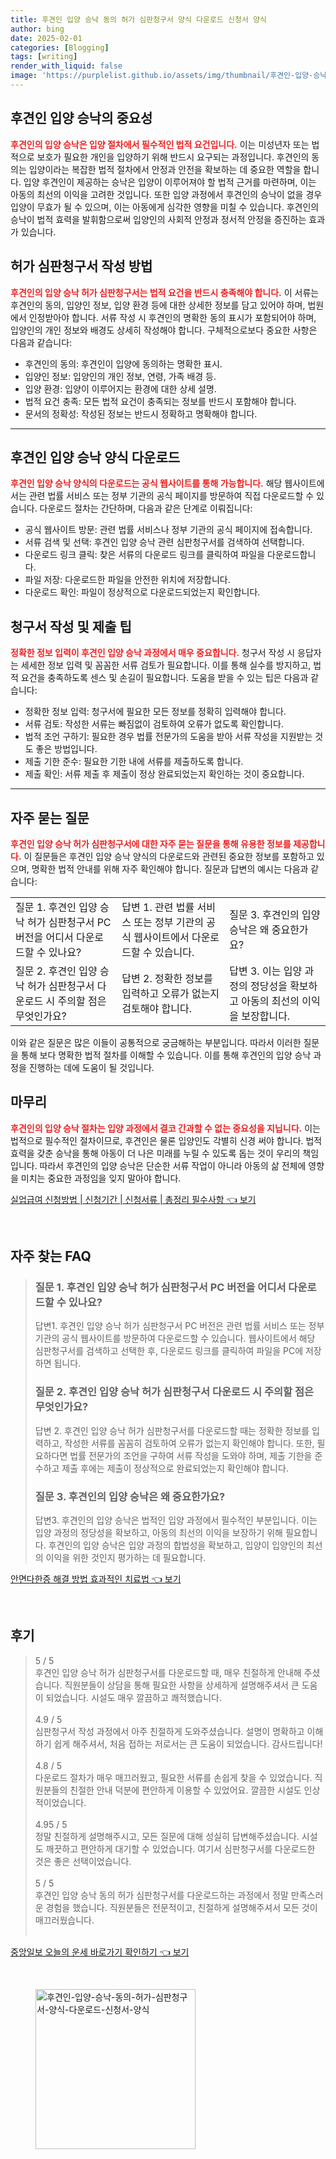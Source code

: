 ```yaml
---
title: 후견인 입양 승낙 동의 허가 심판청구서 양식 다운로드 신청서 양식
author: bing
date: 2025-02-01
categories: [Blogging]
tags: [writing]
render_with_liquid: false
image: 'https://purplelist.github.io/assets/img/thumbnail/후견인-입양-승낙-동의-허가-심판청구서-양식-다운로드-신청서-양식.webp'
---
```



<h2 id='후견인_입양_승낙의_중요성'>후견인 입양 승낙의 중요성</h2>

<p><b><span style="color: #ee2323;">후견인의 입양 승낙은 입양 절차에서 필수적인 법적 요건입니다.</span></b> 이는 미성년자 또는 법적으로 보호가 필요한 개인을 입양하기 위해 반드시 요구되는 과정입니다. 후견인의 동의는 입양이라는 복잡한 법적 절차에서 안정과 안전을 확보하는 데 중요한 역할을 합니다. 입양 후견인이 제공하는 승낙은 입양이 이루어져야 할 법적 근거를 마련하며, 이는 아동의 최선의 이익을 고려한 것입니다. 또한 입양 과정에서 후견인의 승낙이 없을 경우 입양이 무효가 될 수 있으며, 이는 아동에게 심각한 영향을 미칠 수 있습니다. 후견인의 승낙이 법적 효력을 발휘함으로써 입양인의 사회적 안정과 정서적 안정을 증진하는 효과가 있습니다.</p>

<h2 id='허가_심판청구서_작성방법'>허가 심판청구서 작성 방법</h2>

<p><b><span style="color: #ee2323;">후견인의 입양 승낙 허가 심판청구서는 법적 요건을 반드시 충족해야 합니다.</span></b> 이 서류는 후견인의 동의, 입양인 정보, 입양 환경 등에 대한 상세한 정보를 담고 있어야 하며, 법원에서 인정받아야 합니다. 서류 작성 시 후견인의 명확한 동의 표시가 포함되어야 하며, 입양인의 개인 정보와 배경도 상세히 작성해야 합니다. 구체적으로보다 중요한 사항은 다음과 같습니다:</p>

<ul>
    <li>후견인의 동의: 후견인이 입양에 동의하는 명확한 표시.</li>
    <li>입양인 정보: 입양인의 개인 정보, 연령, 가족 배경 등.</li>
    <li>입양 환경: 입양이 이루어지는 환경에 대한 상세 설명.</li>
    <li>법적 요건 충족: 모든 법적 요건이 충족되는 정보를 반드시 포함해야 합니다.</li>
    <li>문서의 정확성: 작성된 정보는 반드시 정확하고 명확해야 합니다.</li>
</ul>

<hr />

<h2 id='후견인_입양_승낙_양식_다운로드'>후견인 입양 승낙 양식 다운로드</h2>

<p><b><span style="color: #ee2323;">후견인 입양 승낙 양식의 다운로드는 공식 웹사이트를 통해 가능합니다.</span></b> 해당 웹사이트에서는 관련 법률 서비스 또는 정부 기관의 공식 페이지를 방문하여 직접 다운로드할 수 있습니다. 다운로드 절차는 간단하며, 다음과 같은 단계로 이뤄집니다:</p>

<ul>
    <li>공식 웹사이트 방문: 관련 법률 서비스나 정부 기관의 공식 페이지에 접속합니다.</li>
    <li>서류 검색 및 선택: 후견인 입양 승낙 관련 심판청구서를 검색하여 선택합니다.</li>
    <li>다운로드 링크 클릭: 찾은 서류의 다운로드 링크를 클릭하여 파일을 다운로드합니다.</li>
    <li>파일 저장: 다운로드한 파일을 안전한 위치에 저장합니다.</li>
    <li>다운로드 확인: 파일이 정상적으로 다운로드되었는지 확인합니다.</li>
</ul>

<h2 id='청구서_작성_및_제출_팁'>청구서 작성 및 제출 팁</h2>

<p><b><span style="color: #ee2323;">정확한 정보 입력이 후견인 입양 승낙 과정에서 매우 중요합니다.</span></b> 청구서 작성 시 응답자는 세세한 정보 입력 및 꼼꼼한 서류 검토가 필요합니다. 이를 통해 실수를 방지하고, 법적 요건을 충족하도록 센스 및 손길이 필요합니다. 도움을 받을 수 있는 팁은 다음과 같습니다:</p>

<ul>
    <li>정확한 정보 입력: 청구서에 필요한 모든 정보를 정확히 입력해야 합니다.</li>
    <li>서류 검토: 작성한 서류는 빠짐없이 검토하여 오류가 없도록 확인합니다.</li>
    <li>법적 조언 구하기: 필요한 경우 법률 전문가의 도움을 받아 서류 작성을 지원받는 것도 좋은 방법입니다.</li>
    <li>제출 기한 준수: 필요한 기한 내에 서류를 제출하도록 합니다.</li>
    <li>제출 확인: 서류 제출 후 제출이 정상 완료되었는지 확인하는 것이 중요합니다.</li>
</ul>

<hr />

<h2 id='자주_묻는_질문'>자주 묻는 질문</h2>

<p><b><span style="color: #ee2323;">후견인 입양 승낙 허가 심판청구서에 대한 자주 묻는 질문을 통해 유용한 정보를 제공합니다.</span></b> 이 질문들은 후견인 입양 승낙 양식의 다운로드와 관련된 중요한 정보를 포함하고 있으며, 명확한 법적 안내를 위해 자주 확인해야 합니다. 질문과 답변의 예시는 다음과 같습니다:</p>

<table>
    <tr>
        <td>질문 1. 후견인 입양 승낙 허가 심판청구서 PC 버전을 어디서 다운로드할 수 있나요?</td>
        <td>답변 1. 관련 법률 서비스 또는 정부 기관의 공식 웹사이트에서 다운로드할 수 있습니다.</td>
        <td>질문 3. 후견인의 입양 승낙은 왜 중요한가요?</td>
    </tr>
    <tr>
        <td>질문 2. 후견인 입양 승낙 허가 심판청구서 다운로드 시 주의할 점은 무엇인가요?</td>
        <td>답변 2. 정확한 정보를 입력하고 오류가 없는지 검토해야 합니다.</td>
        <td>답변 3. 이는 입양 과정의 정당성을 확보하고 아동의 최선의 이익을 보장합니다.</td>
    </tr>
</table>

<p>이와 같은 질문은 많은 이들이 공통적으로 궁금해하는 부분입니다. 따라서 이러한 질문을 통해 보다 명확한 법적 절차를 이해할 수 있습니다. 이를 통해 후견인의 입양 승낙 과정을 진행하는 데에 도움이 될 것입니다.</p>

<h2 id='마무리'>마무리</h2>

<p><b><span style="color: #ee2323;">후견인의 입양 승낙 절차는 입양 과정에서 결코 간과할 수 없는 중요성을 지닙니다.</span></b> 이는 법적으로 필수적인 절차이므로, 후견인은 물론 입양인도 각별히 신경 써야 합니다. 법적 효력을 갖춘 승낙을 통해 아동이 더 나은 미래를 누릴 수 있도록 돕는 것이 우리의 책임입니다. 따라서 후견인의 입양 승낙은 단순한 서류 작업이 아니라 아동의 삶 전체에 영향을 미치는 중요한 과정임을 잊지 말아야 합니다.</p>


<p><a class="click-button" title="실업급여 신청방법 | 신청기간 | 신청서류 | 총정리 필수사항" href="https://purplelist.github.io/posts/%EC%8B%A4%EC%97%85%EA%B8%89%EC%97%AC-%EC%8B%A0%EC%B2%AD%EB%B0%A9%EB%B2%95-%EC%8B%A0%EC%B2%AD%EA%B8%B0%EA%B0%84-%EC%8B%A0%EC%B2%AD%EC%84%9C%EB%A5%98-%EC%B4%9D%EC%A0%95%EB%A6%AC-%ED%95%84%EC%88%98%EC%82%AC%ED%95%AD/" rel="dofollow">실업급여 신청방법 | 신청기간 | 신청서류 | 총정리 필수사항 👈 보기</a></p><br>
<h2 id='자주_찾는_FAQ'>자주 찾는 FAQ</h2>
<div itemscope="" itemtype="https://schema.org/FAQPage"> 
<blockquote> 
<div itemscope="" itemprop="mainEntity" itemtype="https://schema.org/Question"> 
<h3 itemprop="name">질문 1. 후견인 입양 승낙 허가 심판청구서 PC 버전을 어디서 다운로드할 수 있나요?</h3> 
<div itemscope="" itemprop="acceptedAnswer" itemtype="https://schema.org/Answer"> 
<span itemprop="text"> 
<p>답변1. 후견인 입양 승낙 허가 심판청구서 PC 버전은 관련 법률 서비스 또는 정부 기관의 공식 웹사이트를 방문하여 다운로드할 수 있습니다. 웹사이트에서 해당 심판청구서를 검색하고 선택한 후, 다운로드 링크를 클릭하여 파일을 PC에 저장하면 됩니다.</p> 
</span> 
</div> 
</div> 

<div itemscope="" itemprop="mainEntity" itemtype="https://schema.org/Question"> 
<h3 itemprop="name">질문 2. 후견인 입양 승낙 허가 심판청구서 다운로드 시 주의할 점은 무엇인가요?</h3> 
<div itemscope="" itemprop="acceptedAnswer" itemtype="https://schema.org/Answer"> 
<span itemprop="text"> 
<p>답변 2. 후견인 입양 승낙 허가 심판청구서를 다운로드할 때는 정확한 정보를 입력하고, 작성한 서류를 꼼꼼히 검토하여 오류가 없는지 확인해야 합니다. 또한, 필요하다면 법률 전문가의 조언을 구하여 서류 작성을 도와야 하며, 제출 기한을 준수하고 제출 후에는 제출이 정상적으로 완료되었는지 확인해야 합니다.</p> 
</span> 
</div> 
</div> 

<div itemscope="" itemprop="mainEntity" itemtype="https://schema.org/Question"> 
<h3 itemprop="name">질문 3. 후견인의 입양 승낙은 왜 중요한가요?</h3> 
<div itemscope="" itemprop="acceptedAnswer" itemtype="https://schema.org/Answer"> 
<span itemprop="text"> 
<p>답변3. 후견인의 입양 승낙은 법적인 입양 과정에서 필수적인 부분입니다. 이는 입양 과정의 정당성을 확보하고, 아동의 최선의 이익을 보장하기 위해 필요합니다. 후견인의 입양 승낙은 입양 과정의 합법성을 확보하고, 입양이 입양인의 최선의 이익을 위한 것인지 평가하는 데 필요합니다.</p> 
</span> 
</div> 
</div> 
</blockquote> 
</div>
<p><a class="click-button" title="안면다한증 해결 방법 효과적인 치료법" href="https://purplelist.github.io/posts/%EC%95%88%EB%A9%B4%EB%8B%A4%ED%95%9C%EC%A6%9D-%ED%95%B4%EA%B2%B0-%EB%B0%A9%EB%B2%95-%ED%9A%A8%EA%B3%BC%EC%A0%81%EC%9D%B8-%EC%B9%98%EB%A3%8C%EB%B2%95/" rel="dofollow">안면다한증 해결 방법 효과적인 치료법 👈 보기</a></p><br>
<h2 id='후기'>후기</h2>
<div itemscope itemtype="https://schema.org/Product">
  <blockquote>
  <div itemprop="review" itemscope itemtype="https://schema.org/Review">
      <div itemprop="reviewRating" itemscope itemtype="https://schema.org/Rating"> <span itemprop="ratingValue">5</span> / <span itemprop="bestRating">5</span> </div>
      <span itemprop="reviewBody">후견인 입양 승낙 허가 심판청구서를 다운로드할 때, 매우 친절하게 안내해 주셨습니다. 직원분들이 상담을 통해 필요한 사항을 상세하게 설명해주셔서 큰 도움이 되었습니다. 시설도 매우 깔끔하고 쾌적했습니다.</span>
  </div>
  <br>
  <div itemprop="review" itemscope itemtype="https://schema.org/Review">
      <div itemprop="reviewRating" itemscope itemtype="https://schema.org/Rating"> <span itemprop="ratingValue">4.9</span> / <span itemprop="bestRating">5</span> </div>
      <span itemprop="reviewBody">심판청구서 작성 과정에서 아주 친절하게 도와주셨습니다. 설명이 명확하고 이해하기 쉽게 해주셔서, 처음 접하는 저로서는 큰 도움이 되었습니다. 감사드립니다!</span>
  </div>
  <br>
  <div itemprop="review" itemscope itemtype="https://schema.org/Review">
      <div itemprop="reviewRating" itemscope itemtype="https://schema.org/Rating"> <span itemprop="ratingValue">4.8</span> / <span itemprop="bestRating">5</span> </div>
      <span itemprop="reviewBody">다운로드 절차가 매우 매끄러웠고, 필요한 서류를 손쉽게 찾을 수 있었습니다. 직원분들의 친절한 안내 덕분에 편안하게 이용할 수 있었어요. 깔끔한 시설도 인상적이었습니다.</span>
  </div>
  <br>
  <div itemprop="review" itemscope itemtype="https://schema.org/Review">
      <div itemprop="reviewRating" itemscope itemtype="https://schema.org/Rating"> <span itemprop="ratingValue">4.95</span> / <span itemprop="bestRating">5</span> </div>
      <span itemprop="reviewBody">정말 친절하게 설명해주시고, 모든 질문에 대해 성실히 답변해주셨습니다. 시설도 깨끗하고 편안하게 대기할 수 있었습니다. 여기서 심판청구서를 다운로드한 것은 좋은 선택이었습니다.</span>
  </div>
  <br>
  <div itemprop="review" itemscope itemtype="https://schema.org/Review">
      <div itemprop="reviewRating" itemscope itemtype="https://schema.org/Rating"> <span itemprop="ratingValue">5</span> / <span itemprop="bestRating">5</span> </div>
      <span itemprop="reviewBody">후견인 입양 승낙 동의 허가 심판청구서를 다운로드하는 과정에서 정말 만족스러운 경험을 했습니다. 직원분들은 전문적이고, 친절하게 설명해주셔서 모든 것이 매끄러웠습니다.</span>
  </div>
  <br>
  </blockquote>
</div>
<p><a class="click-button" title="중앙일보 오늘의 운세 바로가기 확인하기" href="https://purplelist.github.io/posts/%EC%A4%91%EC%95%99%EC%9D%BC%EB%B3%B4-%EC%98%A4%EB%8A%98%EC%9D%98-%EC%9A%B4%EC%84%B8-%EB%B0%94%EB%A1%9C%EA%B0%80%EA%B8%B0-%ED%99%95%EC%9D%B8%ED%95%98%EA%B8%B0/" rel="dofollow">중앙일보 오늘의 운세 바로가기 확인하기 👈 보기</a></p><br>
<figure class="image"><img src="https://purplelist.github.io/assets/img/thumbnail/후견인-입양-승낙-동의-허가-심판청구서-양식-다운로드-신청서-양식.webp" alt="후견인-입양-승낙-동의-허가-심판청구서-양식-다운로드-신청서-양식" width="256" height="256"></figure>